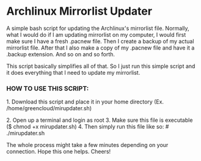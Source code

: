 # Archlinux Mirrorlist Updater

A simple bash script for updating the Archlinux's mirrorlist file. Normally, what I would do if I am updating mirrorlist on my computer, I would first make sure I have a fresh .pacnew file. Then I create a backup of my actual mirrorlist file. After that I also make a copy of my .pacnew file and have it a .backup extension. And so on and so forth.

This script basically simplifies all of that. So I just run this simple script and it does everything that I need to update my mirrorlist.

<h3>HOW TO USE THIS SCRIPT:</h3>
    <p>1. Download this script and place it in your home directory (Ex. /home/greencloud/mirupdater.sh)</p>
    2. Open up a terminal and login as root
    3. Make sure this file is executable ($ chmod +x mirupdater.sh)
    4. Then simply run this file like so: # ./mirupdater.sh
    
The whole process might take a few minutes depending on your connection. Hope this one helps. Cheers!
